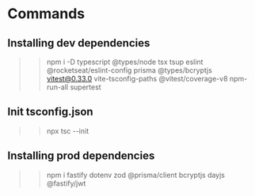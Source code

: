 # Commands

## Installing dev dependencies
>> npm i -D typescript @types/node tsx tsup eslint @rocketseat/eslint-config prisma @types/bcryptjs vitest@0.33.0 vite-tsconfig-paths @vitest/coverage-v8 npm-run-all supertest

## Init tsconfig.json
>> npx tsc --init

## Installing prod dependencies
>> npm i fastify dotenv zod @prisma/client bcryptjs dayjs @fastify/jwt
